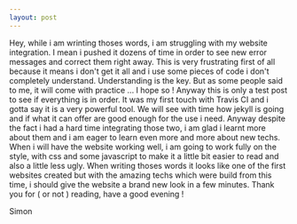 ```yaml
---
layout: post
---
```


Hey, while i am wrinting thoses words, i am struggling with my website integration.
I mean i pushed it dozens of time in order to see new error messages and correct them right away.
This is very frustrating first of all because it means i don't get it all and i use some pieces of code i don't completely understand.
Understanding is the key. But as some people said to me, it will come with practice ... I hope so !
Anyway this is only a test post to see if everything is in order.
It was my first touch with Travis CI and i gotta say it is a very powerful tool.
We will see with time how jekyll is going and if what it can offer are good enough for the use i need.
Anyway despite the fact i had a hard time integrating those two, i am glad i learnt more about them and i am eager to learn even more and more about new techs. When i will have the website working well, i am going to work fully on the style, with css and some javascript to make it a little bit easier to read and also a little less ugly. When writing thoses words it looks like one of the first websites created but with the amazing techs which were build from this time, i should give the website a brand new look in a few minutes.
Thank you for ( or not ) reading, have a good evening !

Simon
